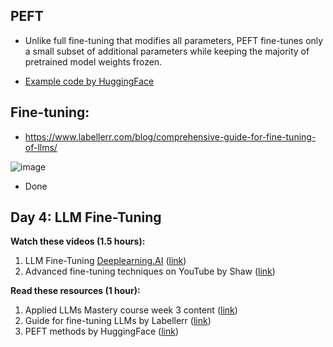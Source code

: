 
## PEFT

- Unlike full fine-tuning that modifies all parameters, PEFT fine-tunes only a small subset of additional parameters while keeping the majority of pretrained model weights frozen.

- [Example code by HuggingFace](https://huggingface.co/blog/peft)

## Fine-tuning: 
- https://www.labellerr.com/blog/comprehensive-guide-for-fine-tuning-of-llms/


![image](https://github.com/user-attachments/assets/0cc68414-ab73-4c4e-8f60-aabd8f5e5976)


- Done
  
## Day 4: LLM Fine-Tuning

**Watch these videos (1.5 hours):**

1. LLM Fine-Tuning [Deeplearning.AI](http://Deeplearning.AI) ([link](https://learn.deeplearning.ai/finetuning-large-language-models/lesson/1/introduction))
2. Advanced fine-tuning techniques on YouTube by Shaw ([link](https://www.youtube.com/watch?v=eC6Hd1hFvos))

**Read these resources (1 hour):**

1. Applied LLMs Mastery course week 3 content ([link](https://github.com/aishwaryanr/awesome-generative-ai-guide/blob/main/free_courses/Applied_LLMs_Mastery_2024/week3_finetuning_llms.md))
2. Guide for fine-tuning LLMs by Labellerr ([link](https://www.labellerr.com/blog/comprehensive-guide-for-fine-tuning-of-llms/))
3. PEFT methods by HuggingFace ([link](https://huggingface.co/blog/peft))
